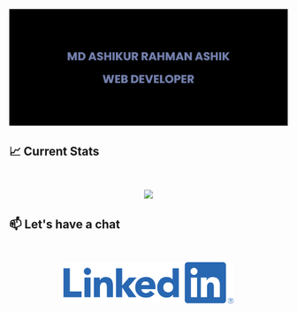 <a href="https://www.linkedin.com/in/ashik2005">
<img src="https://raw.githubusercontent.com/Md-Ashikur-Rahman-Ashik/Md-Ashikur-Rahman-Ashik/main/images/banner.png" />
</a>

## :chart_with_upwards_trend: Current Stats

<br />
<p align="center">
  <img width="60%" src="https://github-readme-streak-stats.herokuapp.com?user=Md-Ashikur-Rahman-Ashik&theme=react&hide_border=true&background=0D1117&stroke=0D1117&fire=00f0ff&sideLabels=00F0FF&currStreakNum=FF1CF7&ring=000000&currStreakLabel=00f0ff&sideNums=00F0FF" />
</p>

## :mailbox: Let's have a chat

<br />

[<p align="center"><img height="75" src="https://github.com/Md-Ashikur-Rahman-Ashik/Md-Ashikur-Rahman-Ashik/blob/main/images/icons/Linkedin.png">](https://www.linkedin.com/in/ashik2005)

<br />

<!--
**Md-Ashikur-Rahman-Ashik/Md-Ashikur-Rahman-Ashik** is a ✨ _special_ ✨ repository because its `README.md` (this file) appears on your GitHub profile.

Here are some ideas to get you started:

- 🔭 I’m currently working on ...
- 🌱 I’m currently learning ...
- 👯 I’m looking to collaborate on ...
- 🤔 I’m looking for help with ...
- 💬 Ask me about ...
- 📫 How to reach me: ...
- 😄 Pronouns: ...
- ⚡ Fun fact: ...
-->
